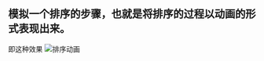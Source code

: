 ## 模拟一个排序的步骤，也就是将排序的过程以动画的形式表现出来。

即这种效果
![排序动画](https://user-gold-cdn.xitu.io/2018/9/5/165a9b666b23e820?w=750&amp;h=120&amp;f=gif&amp;s=1675334)
